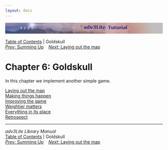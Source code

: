 ```yaml
---
layout: docs
---
```



<img src="topbar.jpg" data-border="0" />





<a href="toc.html" class="nav">Table of Contents</a> \| Goldskull  
<span class="navnp"><a href="summing.html" class="nav"><em>Prev:</em> Summing Up</a>
   <a href="goldmap.html" class="nav"><em>Next:</em> Laying out the map</a>
    </span>





# Chapter 6: Goldskull

In this chapter we implement another simple game.



[Laying out the map](goldmap.html)  
[Making things happen](making.html)  
[Improving the game](improving.html)  
[Weightier matters](weightier.html)  
[Everything in its place](inplace.html)  
[Retrospect](retro.html)  





------------------------------------------------------------------------



*adv3Lite Library Manual*  
<a href="toc.html" class="nav">Table of Contents</a> \| Goldskull  
<span class="navnp"><a href="summing.html" class="nav"><em>Prev:</em> Summing Up</a>
   <a href="goldmap.html" class="nav"><em>Next:</em> Laying out the map</a>
    </span>


